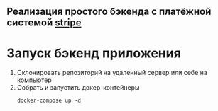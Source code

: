 ## Реализация простого бэкенда с платёжной системой [stripe](https://stripe.com/docs)

# Запуск бэкенд приложения

1. Склонировать репозиторий на удаленный сервер или себе на компьютер
2. Собрать и запустить докер-контейнеры
    ```
    docker-compose up -d
   ```
